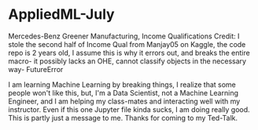 # AppliedML-July
Mercedes-Benz Greener Manufacturing, Income Qualifications
Credit: I stole the second half of Income Qual from Manjay05 on Kaggle, the code repo is 2 years old, I assume this is why it errors out, and breaks the entire macro- it possibly lacks an OHE,
cannot classify objects in the necessary way- FutureError

I am learning Machine Learning by breaking things, I realize that some people won't like this, but, I'm a Data Scientist, not a Machine Learning Engineer, and I am helping my class-mates and interacting well with my instructor.
Even if this one Jupyter file kinda sucks, I am doing really good. This is partly just a message to me. Thanks for coming to my Ted-Talk.
